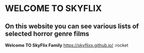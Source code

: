 # WELCOME TO SKYFLIX
## On this website you can see various lists of selected horror genre films 
**Welcome TO SkyFlix Family**
https://skyflixx.github.io/
:rocket

